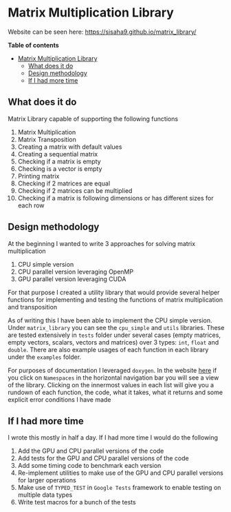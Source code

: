 # Matrix Multiplication Library

Website can be seen here: https://sisaha9.github.io/matrix_library/

**Table of contents**

- [Matrix Multiplication Library](#matrix-multiplication-library)
  - [What does it do](#what-does-it-do)
  - [Design methodology](#design-methodology)
  - [If I had more time](#if-i-had-more-time)
## What does it do

Matrix Library capable of supporting the following functions
1. Matrix Multiplication
2. Matrix Transposition
3. Creating a matrix with default values
4. Creating a sequential matrix
5. Checking if a matrix is empty
6. Checking is a vector is empty
7. Printing matrix
8. Checking if 2 matrices are equal
9. Checking if 2 matrices can be multiplied
10. Checking if a matrix is following dimensions or has different sizes for each row

## Design methodology

At the beginning I wanted to write 3 approaches for solving matrix multiplication
1. CPU simple version
2. CPU parallel version leveraging OpenMP
3. GPU parallel version leveraging CUDA

For that purpose I created a utility library that would provide several helper functions for implementing and testing the functions of matrix multiplication and transposition

As of writing this I have been able to implement the CPU simple version. Under `matrix_library` you can see the `cpu_simple` and `utils` libraries. These are tested extensively in `tests` folder under several cases (empty matrices, empty vectors, scalars, vectors and matrices) over 3 types: `int`, `float` and `double`. There are also example usages of each function in each library under the `examples` folder. 

For purposes of documentation I leveraged `doxygen`. In the website [here](https://sisaha9.github.io/matrix_library/) if you click on `Namespaces` in the horizontal navigation bar you will see a view of the library. Clicking on the innermost values in each list will give you a rundown of each function, the code, what it takes, what it returns and some explicit error conditions I have made

## If I had more time

I wrote this mostly in half a day. If I had more time I would do the following
1. Add the GPU and CPU parallel versions of the code
2. Add tests for the GPU and CPU parallel versions of the code
3. Add some timing code to benchmark each version
4. Re-implement utilities to make use of the GPU and CPU parallel versions for larger operations
5. Make use of `TYPED_TEST` in `Google Tests` framework to enable testing on multiple data types
6. Write test macros for a bunch of the tests